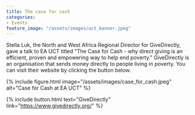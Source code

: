 ```yaml
---
title: The case for cash
categories:
- Events
feature_image: "/assets/images/uct_banner.jpeg"
---
```


Stella Luk, the North and West Africa Regional Director for GiveDirectly, gave a talk to EA UCT titled "The Case for Cash - 
why direct giving is an efficient, proven and empowering way to help end poverty." 
GiveDirectly is an organisation that sends money directly to people living in poverty. 
You can visit their website by clicking the button below.

{% include figure.html image="/assets/images/case_for_cash.jpeg" alt="Case for Cash at EA UCT" %}

{% include button.html text="GiveDirectly" link="https://www.givedirectly.org/" %}
